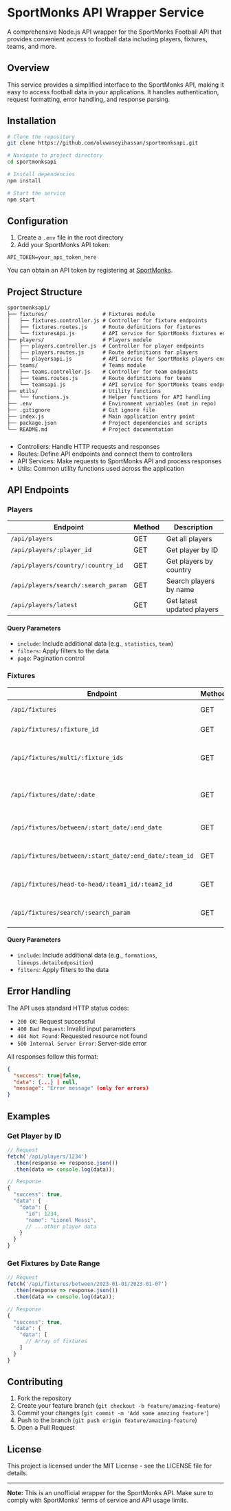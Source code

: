 # SportMonks API Wrapper Service

A comprehensive Node.js API wrapper for the SportMonks Football API that provides convenient access to football data including players, fixtures, teams, and more.


## Overview

This service provides a simplified interface to the SportMonks API, making it easy to access football data in your applications. It handles authentication, request formatting, error handling, and response parsing.

## Installation

```bash
# Clone the repository
git clone https://github.com/oluwaseyihassan/sportmonksapi.git

# Navigate to project directory
cd sportmonksapi

# Install dependencies
npm install

# Start the service
npm start
```

## Configuration

1. Create a `.env` file in the root directory
2. Add your SportMonks API token:

```
API_TOKEN=your_api_token_here
```

You can obtain an API token by registering at [SportMonks](https://sportmonks.com/).

## Project Structure

```markdown
sportmonksapi/
├── fixtures/                  # Fixtures module
│   ├── fixtures.controller.js # Controller for fixture endpoints
│   ├── fixtures.routes.js     # Route definitions for fixtures
│   └── fixturesApi.js         # API service for SportMonks fixtures endpoints
├── players/                   # Players module
│   ├── players.controller.js  # Controller for player endpoints
│   ├── players.routes.js      # Route definitions for players
│   └── playersapi.js          # API service for SportMonks players endpoints
├── teams/                     # Teams module
│   ├── teams.controller.js    # Controller for team endpoints
│   ├── teams.routes.js        # Route definitions for teams
│   └── teamsapi.js            # API service for SportMonks teams endpoints
├── utils/                     # Utility functions
│   └── functions.js           # Helper functions for API handling
├── .env                       # Environment variables (not in repo)
├── .gitignore                 # Git ignore file
├── index.js                   # Main application entry point
├── package.json               # Project dependencies and scripts
└── README.md                  # Project documentation
```
###
- Controllers: Handle HTTP requests and responses
- Routes: Define API endpoints and connect them to controllers
- API Services: Make requests to SportMonks API and process responses
- Utils: Common utility functions used across the application

## API Endpoints

### Players

| Endpoint | Method | Description |
|----------|--------|-------------|
| `/api/players` | GET | Get all players |
| `/api/players/:player_id` | GET | Get player by ID |
| `/api/players/country/:country_id` | GET | Get players by country |
| `/api/players/search/:search_param` | GET | Search players by name |
| `/api/players/latest` | GET | Get latest updated players |

#### Query Parameters

- `include`: Include additional data (e.g., `statistics`, `team`)
- `filters`: Apply filters to the data
- `page`: Pagination control

### Fixtures

| Endpoint | Method | Description |
|----------|--------|-------------|
| `/api/fixtures` | GET | Get all fixtures |
| `/api/fixtures/:fixture_id` | GET | Get fixture by ID |
| `/api/fixtures/multi/:fixture_ids` | GET | Get multiple fixtures by IDs |
| `/api/fixtures/date/:date` | GET | Get fixtures by date (YYYY-MM-DD) |
| `/api/fixtures/between/:start_date/:end_date` | GET | Get fixtures in date range |
| `/api/fixtures/between/:start_date/:end_date/:team_id` | GET | Get fixtures for team in date range |
| `/api/fixtures/head-to-head/:team1_id/:team2_id` | GET | Get head-to-head fixtures |
| `/api/fixtures/search/:search_param` | GET | Search fixtures by name |

#### Query Parameters

- `include`: Include additional data (e.g., `formations`, `lineups.detailedposition`)
- `filters`: Apply filters to the data

## Error Handling

The API uses standard HTTP status codes:

- `200 OK`: Request successful
- `400 Bad Request`: Invalid input parameters
- `404 Not Found`: Requested resource not found
- `500 Internal Server Error`: Server-side error

All responses follow this format:

```json
{
  "success": true|false,
  "data": {...} | null,
  "message": "Error message" (only for errors)
}
```

## Examples

### Get Player by ID

```javascript
// Request
fetch('/api/players/1234')
  .then(response => response.json())
  .then(data => console.log(data));

// Response
{
  "success": true,
  "data": {
    "data": {
      "id": 1234,
      "name": "Lionel Messi",
      // ...other player data
    }
  }
}
```

### Get Fixtures by Date Range

```javascript
// Request
fetch('/api/fixtures/between/2023-01-01/2023-01-07')
  .then(response => response.json())
  .then(data => console.log(data));

// Response
{
  "success": true,
  "data": {
    "data": [
      // Array of fixtures
    ]
  }
}
```


## Contributing

1. Fork the repository
2. Create your feature branch (`git checkout -b feature/amazing-feature`)
3. Commit your changes (`git commit -m 'Add some amazing feature'`)
4. Push to the branch (`git push origin feature/amazing-feature`)
5. Open a Pull Request

## License

This project is licensed under the MIT License - see the LICENSE file for details.

---

**Note:** This is an unofficial wrapper for the SportMonks API. Make sure to comply with SportMonks' terms of service and API usage limits.